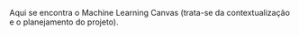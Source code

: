 Aqui se encontra o Machine Learning Canvas (trata-se da contextualização e o planejamento do projeto).
